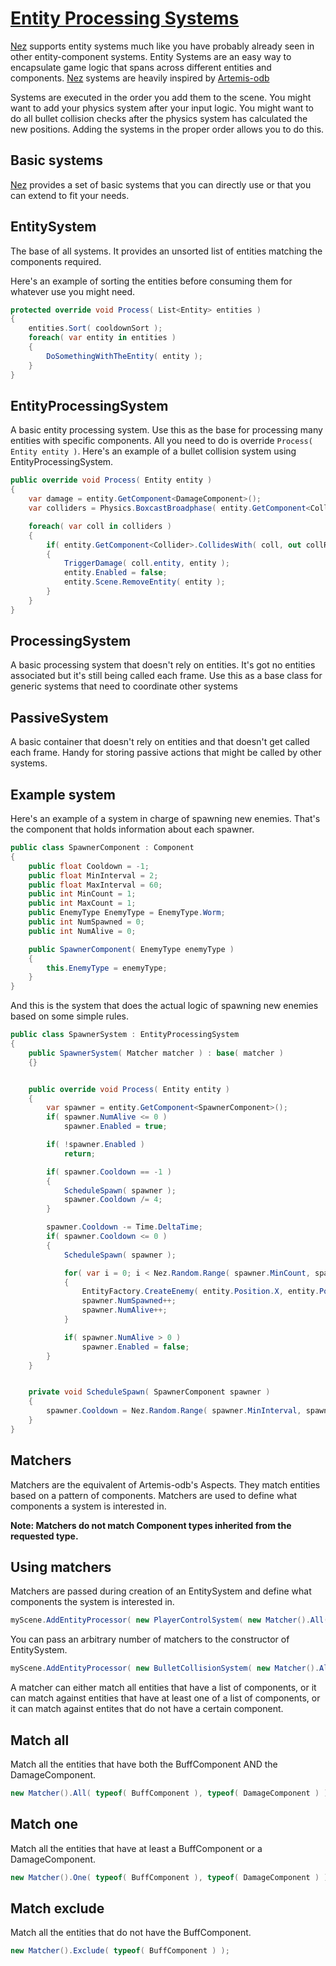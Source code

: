 # [Entity Processing Systems](https://github.com/prime31/Nez/tree/master/Nez.Portable/ECS/Systems)

[Nez](https://github.com/prime31/Nez) supports entity systems much like you have probably already seen in other entity-component systems. Entity Systems are an easy way to encapsulate game logic that spans across different entities and components. [Nez](https://github.com/prime31/Nez) systems are heavily inspired by [Artemis-odb](https://github.com/junkdog/artemis-odb)

Systems are executed in the order you add them to the scene. You might want to add your physics system after your input logic. You might want to do all bullet collision checks after the physics system has calculated the new positions. Adding the systems in the proper order allows you to do this.

## Basic systems

[Nez](https://github.com/prime31/Nez) provides a set of basic systems that you can directly use or that you can extend to fit your needs.

## EntitySystem

The base of all systems. It provides an unsorted list of entities matching the components required.

Here's an example of sorting the entities before consuming them for whatever use you might need.

```csharp
protected override void Process( List<Entity> entities )
{
    entities.Sort( cooldownSort );
    foreach( var entity in entities )
    {
        DoSomethingWithTheEntity( entity );
    }
}
```

## EntityProcessingSystem

A basic entity processing system. Use this as the base for processing many entities with specific components. All you need to do is override `Process( Entity entity )`. Here's an example of a bullet collision system using EntityProcessingSystem.

```csharp
public override void Process( Entity entity )
{
    var damage = entity.GetComponent<DamageComponent>();
    var colliders = Physics.BoxcastBroadphase( entity.GetComponent<Collider>.bounds, damage.LayerMask );

    foreach( var coll in colliders )
    {
        if( entity.GetComponent<Collider>.CollidesWith( coll, out collResult ) )
        {
            TriggerDamage( coll.entity, entity );
            entity.Enabled = false;
            entity.Scene.RemoveEntity( entity );
        }
    }
}
```

## ProcessingSystem

A basic processing system that doesn't rely on entities. It's got no entities associated but it's still being called each frame. Use this as a base class for generic systems that need to coordinate other systems

## PassiveSystem

A basic container that doesn't rely on entities and that doesn't get called each frame. Handy for storing passive actions that might be called by other systems.

## Example system

Here's an example of a system in charge of spawning new enemies. That's the component that holds information about each spawner.

```csharp
public class SpawnerComponent : Component
{
    public float Cooldown = -1;
    public float MinInterval = 2;
    public float MaxInterval = 60;
    public int MinCount = 1;
    public int MaxCount = 1;
    public EnemyType EnemyType = EnemyType.Worm;
    public int NumSpawned = 0;
    public int NumAlive = 0;

    public SpawnerComponent( EnemyType enemyType )
    {
        this.EnemyType = enemyType;
    }
}
```

And this is the system that does the actual logic of spawning new enemies based on some simple rules.

```csharp
public class SpawnerSystem : EntityProcessingSystem
{
    public SpawnerSystem( Matcher matcher ) : base( matcher )
    {}


    public override void Process( Entity entity )
    {
        var spawner = entity.GetComponent<SpawnerComponent>();
        if( spawner.NumAlive <= 0 )
            spawner.Enabled = true;

        if( !spawner.Enabled )
            return;

        if( spawner.Cooldown == -1 )
        {
            ScheduleSpawn( spawner );
            spawner.Cooldown /= 4;
        }

        spawner.Cooldown -= Time.DeltaTime;
        if( spawner.Cooldown <= 0 )
        {
            ScheduleSpawn( spawner );

            for( var i = 0; i < Nez.Random.Range( spawner.MinCount, spawner.MaxCount ); i++ )
            {
                EntityFactory.CreateEnemy( entity.Position.X, entity.Position.Y, spawner.EnemyType, entity );
                spawner.NumSpawned++;
                spawner.NumAlive++;
            }

            if( spawner.NumAlive > 0 )
                spawner.Enabled = false;
        }
    }


    private void ScheduleSpawn( SpawnerComponent spawner )
    {
        spawner.Cooldown = Nez.Random.Range( spawner.MinInterval, spawner.MaxInterval );
    }
}
```

## Matchers

Matchers are the equivalent of Artemis-odb's Aspects. They match entities based on a pattern of components. Matchers are used to define what components a system is interested in.

**Note: Matchers do not match Component types inherited from the requested type.**

## Using matchers

Matchers are passed during creation of an EntitySystem and define what components the system is interested in.

```csharp
myScene.AddEntityProcessor( new PlayerControlSystem( new Matcher().All( typeof( PlayerControlComponent ) ) ) );
```

You can pass an arbitrary number of matchers to the constructor of EntitySystem.

```csharp
myScene.AddEntityProcessor( new BulletCollisionSystem( new Matcher().All( typeof( DamageComponent ), typeof( BulletComponent ) ) ) );
```

A matcher can either match all entities that have a list of components, or it can match against entities that have at least one of a list of components, or it can match against entites that do not have a certain component.

## Match all

Match all the entities that have both the BuffComponent AND the DamageComponent.

```csharp
new Matcher().All( typeof( BuffComponent ), typeof( DamageComponent ) );
```

## Match one

Match all the entities that have at least a BuffComponent or a DamageComponent.

```csharp
new Matcher().One( typeof( BuffComponent ), typeof( DamageComponent ) );
```

## Match exclude

Match all the entities that do not have the BuffComponent.

```csharp
new Matcher().Exclude( typeof( BuffComponent ) );
```

